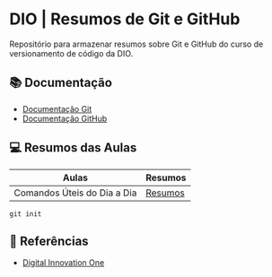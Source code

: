 
# DIO | Resumos de Git e GitHub

Repositório para armazenar resumos sobre Git e GitHub do curso de versionamento de código da DIO.

## 📚 Documentação
- [Documentação Git](https://git-scm.com/doc)
- [Documentação GitHub](https://docs.github.com/)

## 💻 Resumos das Aulas

| Aulas | Resumos|
|-------|--------|
|Comandos Úteis do Dia a Dia | [Resumos](https://docs.google.com/document/d/1M2bv1ZKfrSepmt6oJYfkVgQBpkAnSVy_tA0zlALgTtU/edit?tab=t.0)|

```
git init
```

## 🔎 Referências 
- [Digital Innovation One](https://www.dio.me/)



     

